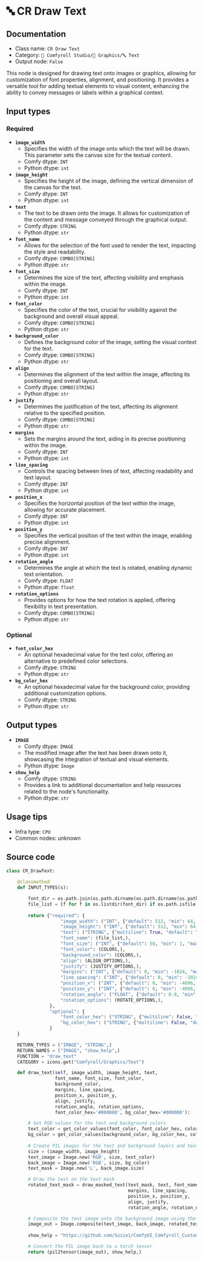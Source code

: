 # 🔤️ CR Draw Text
## Documentation
- Class name: `CR Draw Text`
- Category: `🧩 Comfyroll Studio/👾 Graphics/🔤 Text`
- Output node: `False`

This node is designed for drawing text onto images or graphics, allowing for customization of font properties, alignment, and positioning. It provides a versatile tool for adding textual elements to visual content, enhancing the ability to convey messages or labels within a graphical context.
## Input types
### Required
- **`image_width`**
    - Specifies the width of the image onto which the text will be drawn. This parameter sets the canvas size for the textual content.
    - Comfy dtype: `INT`
    - Python dtype: `int`
- **`image_height`**
    - Specifies the height of the image, defining the vertical dimension of the canvas for the text.
    - Comfy dtype: `INT`
    - Python dtype: `int`
- **`text`**
    - The text to be drawn onto the image. It allows for customization of the content and message conveyed through the graphical output.
    - Comfy dtype: `STRING`
    - Python dtype: `str`
- **`font_name`**
    - Allows for the selection of the font used to render the text, impacting the style and readability.
    - Comfy dtype: `COMBO[STRING]`
    - Python dtype: `str`
- **`font_size`**
    - Determines the size of the text, affecting visibility and emphasis within the image.
    - Comfy dtype: `INT`
    - Python dtype: `int`
- **`font_color`**
    - Specifies the color of the text, crucial for visibility against the background and overall visual appeal.
    - Comfy dtype: `COMBO[STRING]`
    - Python dtype: `str`
- **`background_color`**
    - Defines the background color of the image, setting the visual context for the text.
    - Comfy dtype: `COMBO[STRING]`
    - Python dtype: `str`
- **`align`**
    - Determines the alignment of the text within the image, affecting its positioning and overall layout.
    - Comfy dtype: `COMBO[STRING]`
    - Python dtype: `str`
- **`justify`**
    - Determines the justification of the text, affecting its alignment relative to the specified position.
    - Comfy dtype: `COMBO[STRING]`
    - Python dtype: `str`
- **`margins`**
    - Sets the margins around the text, aiding in its precise positioning within the image.
    - Comfy dtype: `INT`
    - Python dtype: `int`
- **`line_spacing`**
    - Controls the spacing between lines of text, affecting readability and text layout.
    - Comfy dtype: `INT`
    - Python dtype: `int`
- **`position_x`**
    - Specifies the horizontal position of the text within the image, allowing for accurate placement.
    - Comfy dtype: `INT`
    - Python dtype: `int`
- **`position_y`**
    - Specifies the vertical position of the text within the image, enabling precise alignment.
    - Comfy dtype: `INT`
    - Python dtype: `int`
- **`rotation_angle`**
    - Determines the angle at which the text is rotated, enabling dynamic text orientation.
    - Comfy dtype: `FLOAT`
    - Python dtype: `float`
- **`rotation_options`**
    - Provides options for how the text rotation is applied, offering flexibility in text presentation.
    - Comfy dtype: `COMBO[STRING]`
    - Python dtype: `str`
### Optional
- **`font_color_hex`**
    - An optional hexadecimal value for the text color, offering an alternative to predefined color selections.
    - Comfy dtype: `STRING`
    - Python dtype: `str`
- **`bg_color_hex`**
    - An optional hexadecimal value for the background color, providing additional customization options.
    - Comfy dtype: `STRING`
    - Python dtype: `str`
## Output types
- **`IMAGE`**
    - Comfy dtype: `IMAGE`
    - The modified image after the text has been drawn onto it, showcasing the integration of textual and visual elements.
    - Python dtype: `Image`
- **`show_help`**
    - Comfy dtype: `STRING`
    - Provides a link to additional documentation and help resources related to the node's functionality.
    - Python dtype: `str`
## Usage tips
- Infra type: `CPU`
- Common nodes: unknown


## Source code
```python
class CR_DrawText:

    @classmethod
    def INPUT_TYPES(s):

        font_dir = os.path.join(os.path.dirname(os.path.dirname(os.path.realpath(__file__))), "fonts")       
        file_list = [f for f in os.listdir(font_dir) if os.path.isfile(os.path.join(font_dir, f)) and f.lower().endswith(".ttf")]
                      
        return {"required": {
                    "image_width": ("INT", {"default": 512, "min": 64, "max": 2048}),
                    "image_height": ("INT", {"default": 512, "min": 64, "max": 2048}),  
                    "text": ("STRING", {"multiline": True, "default": "text"}),
                    "font_name": (file_list,),
                    "font_size": ("INT", {"default": 50, "min": 1, "max": 1024}),
                    "font_color": (COLORS,),
                    "background_color": (COLORS,),
                    "align": (ALIGN_OPTIONS,),
                    "justify": (JUSTIFY_OPTIONS,),
                    "margins": ("INT", {"default": 0, "min": -1024, "max": 1024}),
                    "line_spacing": ("INT", {"default": 0, "min": -1024, "max": 1024}),
                    "position_x": ("INT", {"default": 0, "min": -4096, "max": 4096}),
                    "position_y": ("INT", {"default": 0, "min": -4096, "max": 4096}),
                    "rotation_angle": ("FLOAT", {"default": 0.0, "min": -360.0, "max": 360.0, "step": 0.1}),
                    "rotation_options": (ROTATE_OPTIONS,),            
                },
                "optional": {
                    "font_color_hex": ("STRING", {"multiline": False, "default": "#000000"}),
                    "bg_color_hex": ("STRING", {"multiline": False, "default": "#000000"})
                }          
    }

    RETURN_TYPES = ("IMAGE", "STRING",)
    RETURN_NAMES = ("IMAGE", "show_help",)
    FUNCTION = "draw_text"
    CATEGORY = icons.get("Comfyroll/Graphics/Text")

    def draw_text(self, image_width, image_height, text,
                  font_name, font_size, font_color, 
                  background_color,
                  margins, line_spacing,
                  position_x, position_y,
                  align, justify,
                  rotation_angle, rotation_options,
                  font_color_hex='#000000', bg_color_hex='#000000'):

        # Get RGB values for the text and background colors
        text_color = get_color_values(font_color, font_color_hex, color_mapping)
        bg_color = get_color_values(background_color, bg_color_hex, color_mapping) 
        
        # Create PIL images for the text and background layers and text mask
        size = (image_width, image_height)
        text_image = Image.new('RGB', size, text_color)
        back_image = Image.new('RGB', size, bg_color)
        text_mask = Image.new('L', back_image.size)

        # Draw the text on the text mask
        rotated_text_mask = draw_masked_text(text_mask, text, font_name, font_size,
                                             margins, line_spacing,
                                             position_x, position_y,
                                             align, justify,
                                             rotation_angle, rotation_options)

        # Composite the text image onto the background image using the rotated text mask
        image_out = Image.composite(text_image, back_image, rotated_text_mask)
        
        show_help = "https://github.com/Suzie1/ComfyUI_Comfyroll_CustomNodes/wiki/Text-Nodes#cr-draw-text"

        # Convert the PIL image back to a torch tensor
        return (pil2tensor(image_out), show_help,)

```
